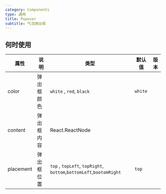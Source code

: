 ```yaml
---
category: Components
type: 通用
title: Popover
subtitle: 气泡弹出框
---
```




## 何时使用

| 属性            | 说明                  | 类型                                                                       | 默认值    | 版本 |
| ------------    | -------------------- | -------------------------------------------------------------------------- | --------- | ---- |
| color         | 弹出框颜色       | `white` , `red`, `black`                                                           | `white` |      |
| content        | 弹出框内容          | React.ReactNode                                                                     |           |      |
| placement        | 弹出框位置              |   `top` , `topLeft`, `topRight`, `bottom`,`bottomLeft`,`bootomRight`          | `top`  |      |
